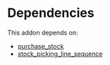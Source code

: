 # Dependencies

This addon depends on:

- [purchase_stock](../../../../../oca-ocb-warehouse/odoo-bringout-oca-ocb-purchase_stock)
- [stock_picking_line_sequence](../../../../odoo-bringout-oca-stock-logistics-workflow-stock_picking_line_sequence)
